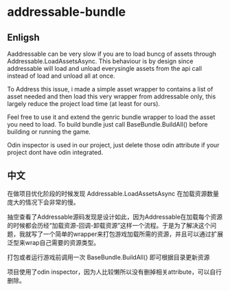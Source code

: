 # addressable-bundle

## Enligsh

Aaddressable can be very slow if you are to load buncg of assets through Addressable.LoadAssetsAsync. This behaviour is by design since addressable will load and unload everysingle assets from the api call instead of load and unload all at once.

To Address this issue, i made a simple asset wrapper to contains a list of asset needed and then load this very wrapper from addressable only, this largely reduce the project load time (at least for ours).

Feel free to use it and extend the genric bundle wrapper to load the asset you need to load. To build bundle just call BaseBundle.BuildAll() before building or running the game.

Odin inspector is used in our project, just delete those odin attribute if your project dont have odin integrated.

## 中文

在做项目优化阶段的时候发现 Addressable.LoadAssetsAsync 在加载资源数量庞大的情况下会非常的慢。

抽空查看了Addressable源码发现是设计如此，因为Addressable在加载每个资源的时候都会历经“加载资源-回调-卸载资源”这样一个流程。于是为了解决这个问题，我就写了一个简单的wrapper来打包游戏加载所需的资源，并且可以通过扩展泛型来wrap自己需要的资源类型。

打包或者运行游戏前调用一次 BaseBundle.BuildAll() 即可根据目录更新资源

项目使用了odin inspector，因为人比较懒所以没有删掉相关attribute，可以自行删除。





